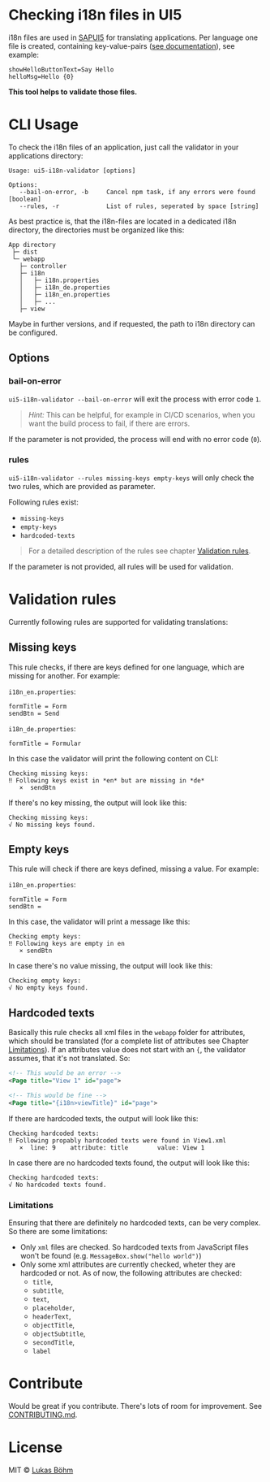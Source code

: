 # Checking i18n files in UI5

i18n files are used in [SAPUI5](https://sapui5.hana.ondemand.com) for translating applications. Per language one file is created, containing key-value-pairs ([see documentation](https://sapui5.hana.ondemand.com/#/topic/df86bfbeab0645e5b764ffa488ed57dc)), see example:

```
showHelloButtonText=Say Hello
helloMsg=Hello {0}
```

**This tool helps to validate those files.**

# CLI Usage

To check the i18n files of an application, just call the validator in your applications directory:

```
Usage: ui5-i18n-validator [options]

Options:
   --bail-on-error, -b     Cancel npm task, if any errors were found [boolean]
   --rules, -r             List of rules, seperated by space [string]
```

As best practice is, that the i18n-files are located in a dedicated i18n directory, the directories must be organized like this:

```
App directory
 ├─ dist
 └─ webapp
   ├─ controller
   ├─ i18n
   │   ├─ i18n.properties
   │   ├─ i18n_de.properties
   │   ├─ i18n_en.properties
   │   ├─ ...
   ├─ view
```

Maybe in further versions, and if requested, the path to i18n directory can be configured.

## Options

### bail-on-error

`ui5-i18n-validator --bail-on-error` will exit the process with error code `1`. 

> *Hint:* This can be helpful, for example in CI/CD scenarios, when you want the build process to fail, if there are errors.

If the parameter is not provided, the process will end with no error code (`0`). 

### rules

`ui5-i18n-validator --rules missing-keys empty-keys` will only check the two rules, which are provided as parameter.

Following rules exist:

- `missing-keys`
- `empty-keys`
- `hardcoded-texts`

> For a detailed description of the rules see chapter [Validation rules](#validation-rules).

If the parameter is not provided, all rules will be used for validation.

# Validation rules

Currently following rules are supported for validating translations:

## Missing keys

This rule checks, if there are keys defined for one language, which are missing for another. For example:

`i18n_en.properties`:
```
formTitle = Form
sendBtn = Send
```

`i18n_de.properties`:
```
formTitle = Formular
```

In this case the validator will print the following content on CLI:

```
Checking missing keys:
‼ Following keys exist in *en* but are missing in *de*
   ×  sendBtn
```

If there's no key missing, the output will look like this:

```
Checking missing keys:
√ No missing keys found.
```

## Empty keys

This rule will check if there are keys defined, missing a value. For example:

`i18n_en.properties`:
```
formTitle = Form
sendBtn = 
```

In this case, the validator will print a message like this:

```
Checking empty keys:
‼ Following keys are empty in en
   × sendBtn
```

In case there's no value missing, the output will look like this:

```
Checking empty keys:
√ No empty keys found.
```

## Hardcoded texts

Basically this rule checks all xml files in the `webapp` folder for attributes, which should be translated (for a complete list of attributes see Chapter [Limitations](#limitations)). If an attributes value does not start with an `{`, the validator assumes, that it's not translated. So:

```xml
<!-- This would be an error -->
<Page title="View 1" id="page">

<!-- This would be fine -->
<Page title="{i18n>viewTitle}" id="page">
```

If there are hardcoded texts, the output will look like this:

```
Checking hardcoded texts:
‼ Following propably hardcoded texts were found in View1.xml
   ×  line: 9    attribute: title        value: View 1
```

In case there are no hardcoded texts found, the output will look like this:

```
Checking hardcoded texts:
√ No hardcoded texts found.
```

### Limitations

Ensuring that there are definitely no hardcoded texts, can be very complex. So there are some limitations:

- Only `xml` files are checked. So hardcoded texts from JavaScript files won't be found (e.g. `MessageBox.show("hello world")`)
- Only some xml attributes are currently checked, wheter they are hardcoded or not. As of now, the following attributes are checked:
  - `title`,
  - `subtitle`,
  - `text`,
  - `placeholder`,
  - `headerText`,
  - `objectTitle`,
  - `objectSubtitle`,
  - `secondTitle`,
  - `label`

# Contribute

Would be great if you contribute. There's lots of room for improvement. See [CONTRIBUTING.md](CONTRIBUTING.md).

# License

MIT © [Lukas Böhm](https://github.com/lboehm)